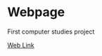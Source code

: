 # Webpage
First computer studies project

[Web Link](https://delelaniyan-github/file-management.html)
